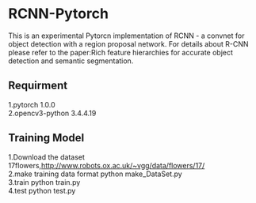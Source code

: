 # RCNN-Pytorch
This is an experimental Pytorcn implementation of RCNN - a convnet for object detection with a region proposal network. For details about R-CNN please refer to the paper:Rich feature hierarchies for accurate object detection and semantic segmentation.  
## Requirment   
1.pytorch 1.0.0  
2.opencv3-python 3.4.4.19  
## Training Model  
1.Download the dataset  17flowers,http://www.robots.ox.ac.uk/~vgg/data/flowers/17/  
2.make training data format  python make_DataSet.py  
3.train  python train.py  
4.test  python test.py  
   
  
